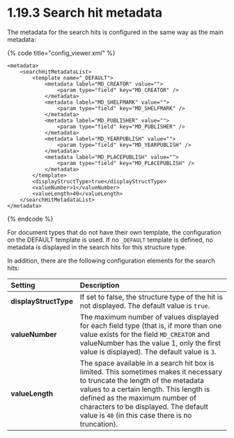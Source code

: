 # 1.19.3 Search hit metadata

The metadata for the search hits is configured in the same way as the main metadata:

{% code title="config\_viewer.xml" %}
```markup
<metadata>
    <searchHitMetadataList>
        <template name="_DEFAULT">
            <metadata label="MD_CREATOR" value="">
                <param type="field" key="MD_CREATOR" />
            </metadata>
            <metadata label="MD_SHELFMARK" value="">
                <param type="field" key="MD_SHELFMARK" />
            </metadata>
            <metadata label="MD_PUBLISHER" value="">
                <param type="field" key="MD_PUBLISHER" />
            </metadata>
            <metadata label="MD_YEARPUBLISH" value="">
                <param type="field" key="MD_YEARPUBLISH" />
            </metadata>
            <metadata label="MD_PLACEPUBLISH" value="">
                <param type="field" key="MD_PLACEPUBLISH" />
            </metadata>
        </template>
        <displayStructType>true</displayStructType>
        <valueNumber>1</valueNumber>
        <valueLength>40</valueLength>
    </searchHitMetadataList>
</metadata>
```
{% endcode %}

For document types that do not have their own template, the configuration on the DEFAULT template is used. If no `_DEFAULT` template is defined, no metadata is displayed in the search hits for this structure type. 

In addition, there are the following configuration elements for the search hits:

| **Setting** | Description |
| :--- | :--- |
| **displayStructType** | If set to false, the structure type of the hit is not displayed. The default value is `true`. |
| **valueNumber** | The maximum number of values displayed for each field type \(that is, if more than one value exists for the field `MD_CREATOR` and valueNumber has the value 1, only the first value is displayed\). The default value is `3`. |
| **valueLength** | The space available in a search hit box is limited. This sometimes makes it necessary to truncate the length of the metadata values to a certain length. This length is defined as the maximum number of characters to be displayed. The default value is `40` \(in this case there is no truncation\). |

